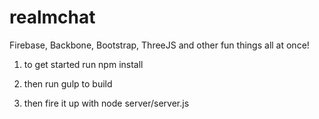 # realmchat
Firebase, Backbone, Bootstrap, ThreeJS and other fun things all at once!

1. to get started run npm install

2. then run gulp to build

3. then fire it up with node server/server.js
